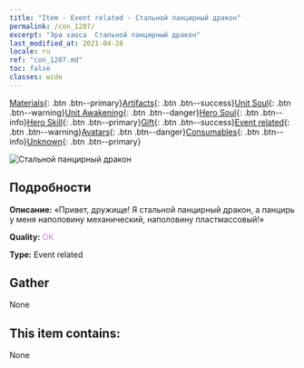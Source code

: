 ```yaml
---
title: "Item - Event related - Стальной панцирный дракон"
permalink: /con_1207/
excerpt: "Эра хаоса  Стальной панцирный дракон"
last_modified_at: 2021-04-28
locale: ru
ref: "con_1207.md"
toc: false
classes: wide
---
```

 [Materials](/ItemsRU/){: .btn .btn--primary}[Artifacts](/ItemsRU/Artifacts/){: .btn .btn--success}[Unit Soul](/ItemsRU/UnitSoul/){: .btn .btn--warning}[Unit Awakening](/ItemsRU/UnitAwakening/){: .btn .btn--danger}[Hero Soul](/ItemsRU/HeroSoul/){: .btn .btn--info}[Hero Skill](/ItemsRU/HeroSkill/){: .btn .btn--primary}[Gift](/ItemsRU/Gift/){: .btn .btn--success}[Event related](/ItemsRU/Events/){: .btn .btn--warning}[Avatars](/ItemsRU/Avatars/){: .btn .btn--danger}[Consumables](/ItemsRU/Consumables/){: .btn .btn--info}[Unknown](/ItemsRU/Unknown/){: .btn .btn--primary}

 ![Стальной панцирный дракон](/images/t/i_81521231.png)

## Подробности
 **Описание:** «Привет, дружище! Я стальной панцирный дракон, а панцирь у меня наполовину механический, наполовину пластмассовый!»

 **Quality:** <span style="color: #DA70D6">OK</span>

 **Type:** Event related

## Gather

  None

## This item contains:

  None

